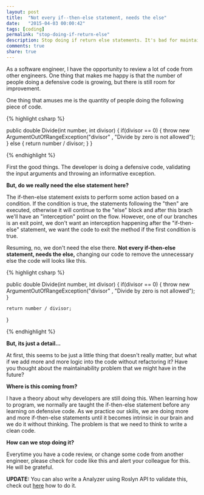 ```yaml
---
layout: post
title:  "Not every if--then-else statement, needs the else"
date:   "2015-04-03 00:00:42"
tags: [coding]
permalink: "stop-doing-if-return-else"
description: Stop doing if return else statements. It's bad for maintainability and it is error prone.
comments: true
share: true
---
```

As a software engineer, I have the opportunity to review a lot of code from other engineers. One thing that makes me happy is that the number of people doing a defensive code is growing, but there is still room for improvement.

One thing that amuses me is the quantity of people doing the following piece of code.

{% highlight csharp %}

public double Divide(int number, int divisor)
{
	if(divisor == 0)
	{
		throw new ArgumentOutOfRangeException("divisor"
		, "Divide by zero is not allowed");
	}
	else
	{
		return number / divisor;
	}
}

{% endhighlight %}

First the good things. The developer is doing a defensive code, validating the input arguments and throwing an informative exception.

<b>But, do we really need the else statement here? </b>


The if-then-else statement exists to perform some action based on a condition. If the condition is true, the statements following the "then" are executed, otherwise it will continue to the "else" block and after this brach we'll have an "interception" point on the flow. However, one of our branches is an exit point, we don't want an interception happening after the "if-then-else" statement, we want the code to exit the method if the first condition is true.

Resuming, no, we don't need the else there. <b>Not every if-then-else statement, needs the else,</b> changing our code to remove the unnecessary else the code will looks like this.

{% highlight csharp %}

public double Divide(int number, int divisor)
{
	if(divisor == 0)
	{
		throw new ArgumentOutOfRangeException("divisor"
		, "Divide by zero is not allowed");
	}

	return number / divisor;
}

{% endhighlight %}

<b>But, its just a detail...</b>

At first, this seems to be just a little thing that doesn't really matter, but what if we add more and more logic into the code without refactoring it? Have you thought about the maintainability problem that we might have in the future?

<b>Where is this coming from?</b>

I have a theory about why developers are still doing this. When learning how to program, we normally are taught the if-then-else statement before any learning on defensive code. As we practice our skills, we are doing more and more if-then-else statements until it becomes intrinsic in our brain and we do it without thinking. The problem is that we need to think to write a clean code.

<b>How can we stop doing it?</b>

Everytime you have a code review, or change some code from another engineer, please check for code like this and alert your colleague for this. He will be grateful.

<b>UPDATE:</b> You can also write a Analyzer using Roslyn API to validate this, check out [here][1] how to do it.

[1]:http://thrownewexception.com/code/clean/2016/02/23/using-roslyn-validate-guard-clauses.html
